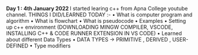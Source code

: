 <b> Day 1 : 4th January 2022 </b>
I started learing c++ from Apna College youtube channel.
THINGS I DID/LEARNED TODAY :- 
• What is computer program and algorithm
• What is flowchart
• What is pseudocode
• Examples
• Setting up c++ environment (DOWNLOADING MINGW COMPILER, VSCODE, INSTALLING C++ & CODE RUNNER EXTENSION IN VS CODE)
• Learned about different Data Types
• DATA TYPES -> PRIMITIVE , DERIVED , USER-DEFINED
• Type modifiers
